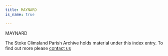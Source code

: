 ```yaml
---
title: MAYNARD
is_name: true

---
```


MAYNARD


The Stoke Climsland Parish Archive holds material under this index entry. To find out more please [contact us](/contact/)

